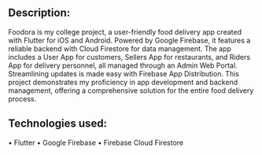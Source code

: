## Description:
Foodora is my college project, a user-friendly food delivery app created with Flutter for iOS and Android. Powered by Google Firebase, it features a reliable backend with Cloud Firestore for data management. The app includes a User App for customers, Sellers App for restaurants, and Riders App for delivery personnel, all managed through an Admin Web Portal. Streamlining updates is made easy with Firebase App Distribution. This project demonstrates my proficiency in app development and backend management, offering a comprehensive solution for the entire food delivery process.
## Technologies used:
•	Flutter
•	Google Firebase
•	Firebase Cloud Firestore



